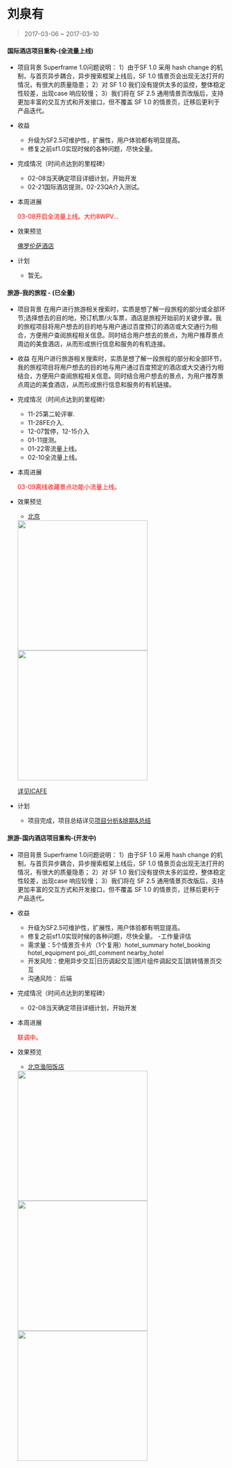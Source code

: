 # 刘泉有

> 2017-03-06 ~ 2017-03-10

#### 国际酒店项目重构-(全流量上线)
- 项目背景
Superframe 1.0问题说明：
1）由于SF 1.0 采用 hash change 的机制，与首页异步耦合，异步搜索框架上线后，SF 1.0 情景页会出现无法打开的情况，有很大的质量隐患；
2）对 SF 1.0 我们没有提供太多的监控，整体稳定性较差，出现case 响应较慢；
3）我们将在 SF 2.5 通用情景页改版后，支持更加丰富的交互方式和开发接口，但不覆盖 SF  1.0 的情景页，迁移后更利于产品迭代。
- 收益
	* 升级为SF2.5可维护性，扩展性，用户体验都有明显提高。
	* 修复之前sf1.0实现时候的各种问题，尽快全量。
- 完成情况（时间点达到的里程碑）
    * 02-08当天确定项目详细计划，开始开发
	* 02-21国际酒店提测，02-23QA介入测试。
- 本周进展

    <font color=#f00>03-08开启全流量上线。大约8WPV...</font>

- 效果预览

	[佛罗伦萨酒店](https://www.baidu.com/s?ie=UTF-8&wd=%E4%BD%9B%E7%BD%97%E4%BC%A6%E8%90%A8%E9%85%92%E5%BA%97)

- 计划
	* 暂无。

#### 旅游-我的旅程 - (已全量)
- 项目背景
在用户进行旅游相关搜索时，实质是想了解一段旅程的部分或全部环节;选择想去的目的地，预订机票/火车票，酒店是旅程开始前的关键步骤。我的旅程项目将用户想去的目的地与用户通过百度预订的酒店或大交通行为相合，方便用户查阅旅程相关信息。同时结合用户想去的景点，为用户推荐景点周边的美食酒店，从而形成旅行信息和服务的有机连接。
- 收益
在用户进行旅游相关搜索时，实质是想了解一段旅程的部分和全部环节，我的旅程项目将用户想去的目的地与用户通过百度预定的酒店或大交通行为相结合，方便用户查阅旅程相关信息。同时结合用户想去的景点，为用户推荐景点周边的美食酒店，从而形成旅行信息和服务的有机链接。
- 完成情况（时间点达到的里程碑）
	* 11-25第二轮评审.
    * 11-28FE介入.
	* 12-07暂停，12-15介入
	* 01-11提测。
	* 01-22零流量上线。
	* 02-10全流量上线。
- 本周进展

	<font color=#f00>03-09离线收藏景点功能小流量上线。</font>

- 效果预览
	* [北京](https://m.baidu.com/s?word=%E4%B8%BD%E6%B1%9F&ip=211.137.112.0)

	<img src="http://gitlab.baidu.com/psfe/ala-weeklyreport/uploads/49da17b0af848941f45a3516d304bfe5/image.png" width=300>
	<img src="http://gitlab.baidu.com/psfe/ala-weeklyreport/uploads/c63fb8354847fd03a7af75bf457b7918/image.png" width=300>

	[详见ICAFE](http://newicafe.baidu.com/issue/1496992-5/show?from=page)

- 计划
	- 项目完成，项目总结详见[项目分析&排期&总结](http://wiki.baidu.com/pages/viewpage.action?pageId=257328897)

#### 旅游-国内酒店项目重构-(开发中)
- 项目背景
Superframe 1.0问题说明：
1）由于SF 1.0 采用 hash change 的机制，与首页异步耦合，异步搜索框架上线后，SF 1.0 情景页会出现无法打开的情况，有很大的质量隐患；
2）对 SF 1.0 我们没有提供太多的监控，整体稳定性较差，出现case 响应较慢；
3）我们将在 SF 2.5 通用情景页改版后，支持更加丰富的交互方式和开发接口，但不覆盖 SF  1.0 的情景页，迁移后更利于产品迭代。
- 收益
	* 升级为SF2.5可维护性，扩展性，用户体验都有明显提高。
	* 修复之前sf1.0实现时候的各种问题，尽快全量。
-工作量评估
    * 需求量：5个情景页卡片（1个复用）hotel_summary hotel_booking hotel_equipment poi_dtl_comment nearby_hotel
	* 开发风险：使用异步交互|日历调起交互|图片组件调起交互|跳转情景页交互
	* 沟通风险： 后端
- 完成情况（时间点达到的里程碑）
    * 02-08当天确定项目详细计划，开始开发
- 本周进展

    <font color=#f00>联调中。</font>

- 效果预览

	* [北京渔阳饭店](http://cq01-ala-fe-4.epc.baidu.com:8003/sf?openapi=1&dspName=iphone&from_sf=1&pd=poi&resource_id=4487&word=%E5%8C%97%E4%BA%AC&title=%E5%8C%97%E4%BA%AC&hotel_uid=c879fa01948d5253c909f002)

	<img src="http://wiki.baidu.com/download/attachments/249759029/14e8c3812fd7c4bb141c13b1815d3b49.png?api=v2" width=300>

	<img src="http://wiki.baidu.com/download/attachments/249759029/038bf7c728e9c01fee1cd1d25659ffbd.png?api=v2" width=300>

	<img src="http://wiki.baidu.com/download/attachments/249759029/7cafbfc0f06ef9a0812525515334abb1.png?api=v2" width=300>

